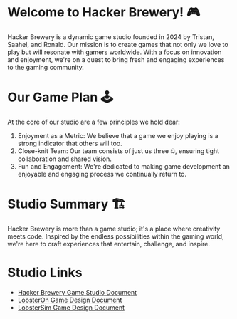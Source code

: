 # Welcome to Hacker Brewery! 🎮
Hacker Brewery is a dynamic game studio founded in 2024 by Tristan, Saahel, and Ronald. Our mission is to create games that not only we love to play but will resonate with gamers worldwide. With a focus on innovation and enjoyment, we're on a quest to bring fresh and engaging experiences to the gaming community.

# Our Game Plan 🕹
At the core of our studio are a few principles we hold dear:

1. Enjoyment as a Metric: We believe that a game we enjoy playing is a strong indicator that others will too.
2. Close-knit Team: Our team consists of just us three ඞ, ensuring tight collaboration and shared vision.
3. Fun and Engagement: We're dedicated to making game development an enjoyable and engaging process we continually return to.

# Studio Summary 🏗
Hacker Brewery is more than a game studio; it's a place where creativity meets code. Inspired by the endless possibilities within the gaming world, we're here to craft experiences that entertain, challenge, and inspire.

# Studio Links

- [Hacker Brewery Game Studio Document](https://docs.google.com/document/d/1L92mgrbgYJn7QODuwbncP5RID5u9OAZOps_7CjLnujA/edit?usp=sharing)
- [LobsterOn Game Design Document](https://docs.google.com/document/d/1Kjuwy4iQ7rId6hEOgDucPohCn2UzXhB1PgBdeqBNOc4/edit?usp=sharing)
- [LobsterSim Game Design Document](https://docs.google.com/document/d/1Nrdt7sfkwFVOhQqk441_fckoWaRay2IoSjVT33P9txQ/edit?usp=sharing)
